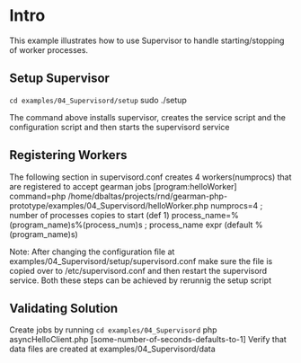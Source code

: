 Intro
=====

This example illustrates how to use Supervisor to handle starting/stopping of worker processes.

Setup Supervisor
----------------
` cd examples/04_Supervisord/setup
` sudo ./setup

The command above installs supervisor, creates the service script and the configuration script and then starts the supervisord service


Registering Workers
-------------------
The following section in supervisord.conf creates 4 workers(numprocs) that are registered to accept gearman jobs
	[program:helloWorker]
	command=php /home/dbaltas/projects/rnd/gearman-php-prototype/examples/04_Supervisord/helloWorker.php
	numprocs=4                    ; number of processes copies to start (def 1)
	process_name=%(program_name)s%(process_num)s ; process_name expr (default %(program_name)s)


Note: After changing the configuration file at examples/04_Supervisord/setup/supervisord.conf make sure
the file is copied over to /etc/supervisord.conf and then restart the supervisord service.
Both these steps can be achieved by rerunnig the setup script

Validating Solution
-------------------
Create jobs by running
` cd examples/04_Supervisord
` php asyncHelloClient.php [some-number-of-seconds-defaults-to-1]
Verify that data files are created at examples/04_Supervisord/data